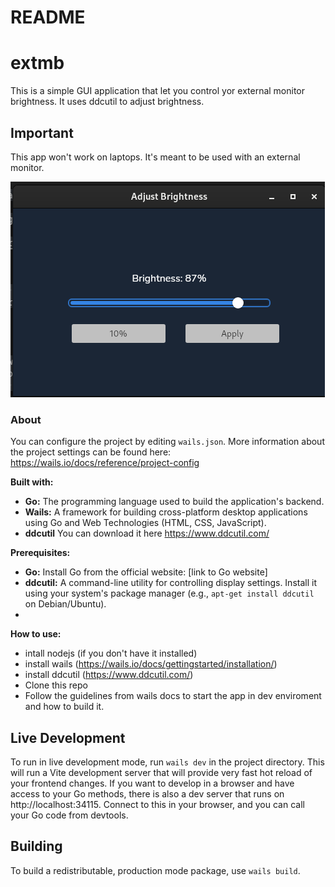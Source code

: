# README


# extmb

This is a simple GUI application that let you control yor external monitor brightness. It uses ddcutil to adjust brightness.

## Important
This app won't work on laptops. It's meant to be used with an external monitor.


![Screenshot of the main window](public/1.png)



### About


You can configure the project by editing `wails.json`. More information about the project settings can be found
here: https://wails.io/docs/reference/project-config



**Built with:**

* **Go:** The programming language used to build the application's backend.
* **Wails:** A framework for building cross-platform desktop applications using Go and Web Technologies (HTML, CSS, JavaScript).
* **ddcutil** You can download it here https://www.ddcutil.com/

**Prerequisites:**

* **Go:** Install Go from the official website: [link to Go website]
* **ddcutil:** A command-line utility for controlling display settings. Install it using your system's package manager (e.g., `apt-get install ddcutil` on Debian/Ubuntu).
* 

**How to use:**

* intall nodejs (if you don't have it installed)
* install wails (https://wails.io/docs/gettingstarted/installation/)
* install ddcutil (https://www.ddcutil.com/)
* Clone this repo
* Follow the guidelines from wails docs to start the app in dev enviroment and how to build it.


## Live Development

To run in live development mode, run `wails dev` in the project directory. This will run a Vite development
server that will provide very fast hot reload of your frontend changes. If you want to develop in a browser
and have access to your Go methods, there is also a dev server that runs on http://localhost:34115. Connect
to this in your browser, and you can call your Go code from devtools.

## Building

To build a redistributable, production mode package, use `wails build`.
